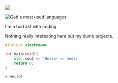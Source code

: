 ![](https://github-readme-stats.vercel.app/api?username=gab5987&show_icons=true&theme=dracula&include_all_commits=true&count_private=true)

[![Gab's most used languages:](https://github-readme-stats.vercel.app/api/top-langs/?username=gab5987&layout=compact)](https://github.com/anuraghazra/github-readme-stats)

I'm a bad asf with coding.

Nothing really interesting here but my dumb projects.

```C++
#include <iostream>

int main(void){
    std::cout << "Hello! << endl;
    return 0;
}
```

`> Hello!`
